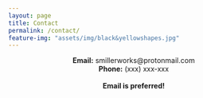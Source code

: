 ```yaml
---
layout: page
title: Contact
permalink: /contact/
feature-img: "assets/img/black&yellowshapes.jpg"
---
```

<div align="center">
<b>Email:</b> smillerworks@protonmail.com
</div>

<div align="center">
<b>Phone:</b> (xxx) xxx-xxx
</div>
<div align="center">
  <br>
  <b> Email is preferred! </b>
</div>
